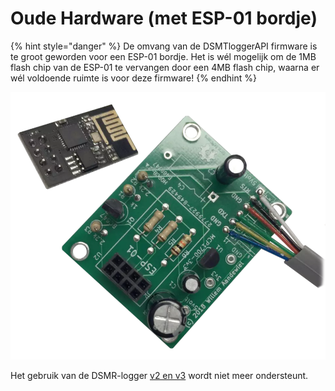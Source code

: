 # Oude Hardware \(met ESP-01 bordje\)

{% hint style="danger" %}
De omvang van de DSMTloggerAPI firmware is te groot geworden voor een ESP-01 bordje. Het is wél mogelijk om de 1MB flash chip van de ESP-01 te vervangen door een 4MB flash chip, waarna er wél voldoende ruimte is voor deze firmware!
{% endhint %}

![](.gitbook/assets/screenshot-2021-06-15-at-14.03.51.png)

Het gebruik van de DSMR-logger [v2 en v3](https://opencircuit.nl/Product/Slimme-meter-uitlezer-bouwpakket-met-ESP-01) wordt niet meer ondersteunt.

